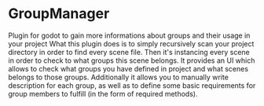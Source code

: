 # GroupManager
Plugin for godot to gain more informations about groups and their usage in your project
What this plugin does is to simply recursively scan your project directory in order to find every scene file. Then it's instancing every scene in order to check to what groups this scene belongs. 
It provides an UI which allows to check what groups you have defined in project and what scenes belongs to those groups.
Additionally it allows you to manually write description for each group, as well as to define some basic requirements for group members to  fulfill (in the form of required methods). 

